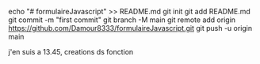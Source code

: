 echo "# formulaireJavascript" >> README.md
git init
git add README.md
git commit -m "first commit"
git branch -M main
git remote add origin https://github.com/Damour8333/formulaireJavascript.git
git push -u origin main

j'en suis  a 13.45, creations ds fonction 